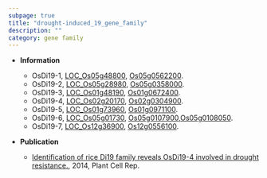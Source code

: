 ```yaml
---
subpage: true
title: "drought-induced_19_gene_family"
description: ""
category: gene family
---
```


* **Information**  
    + OsDi19-1, [LOC_Os05g48800](http://rice.plantbiology.msu.edu/cgi-bin/ORF_infopage.cgi?orf=LOC_Os05g48800), [Os05g0562200](http://rapdb.dna.affrc.go.jp/viewer/gbrowse_details/irgsp1?name=Os05g0562200).
    + OsDi19-2, [LOC_Os05g28980](http://rice.plantbiology.msu.edu/cgi-bin/ORF_infopage.cgi?orf=LOC_Os05g28980), [Os05g0358000](http://rapdb.dna.affrc.go.jp/viewer/gbrowse_details/irgsp1?name=Os05g0358000).
    + OsDi19-3, [LOC_Os01g48190](http://rice.plantbiology.msu.edu/cgi-bin/ORF_infopage.cgi?orf=LOC_Os01g48190), [Os01g0672400](http://rapdb.dna.affrc.go.jp/viewer/gbrowse_details/irgsp1?name=Os01g0672400).
    + OsDi19-4, [LOC_Os02g20170](http://rice.plantbiology.msu.edu/cgi-bin/ORF_infopage.cgi?orf=LOC_Os02g20170), [Os02g0304900](http://rapdb.dna.affrc.go.jp/viewer/gbrowse_details/irgsp1?name=Os02g0304900).
    + OsDi19-5, [LOC_Os01g73960](http://rice.plantbiology.msu.edu/cgi-bin/ORF_infopage.cgi?orf=LOC_Os01g73960), [Os01g0971100](http://rapdb.dna.affrc.go.jp/viewer/gbrowse_details/irgsp1?name=Os01g0971100).
    + OsDi19-6, [LOC_Os05g01730](http://rice.plantbiology.msu.edu/cgi-bin/ORF_infopage.cgi?orf=LOC_Os05g01730), [Os05g0107900](http://rapdb.dna.affrc.go.jp/viewer/gbrowse_details/irgsp1?name=Os05g0107900),[Os05g0108050](http://rapdb.dna.affrc.go.jp/viewer/gbrowse_details/irgsp1?name=Os05g0108050).
    + OsDi19-7, [LOC_Os12g36900](http://rice.plantbiology.msu.edu/cgi-bin/ORF_infopage.cgi?orf=LOC_Os12g36900), [Os12g0556100](http://rapdb.dna.affrc.go.jp/viewer/gbrowse_details/irgsp1?name=Os12g0556100).

* **Publication**  
    + [Identification of rice Di19 family reveals OsDi19-4 involved in drought resistance.](http://www.ncbi.nlm.nih.gov/pubmed?term=Identification+of+rice+Di19+family+reveals+OsDi19-4+involved+in+drought+resistance.%5BTitle%5D), 2014, Plant Cell Rep.


